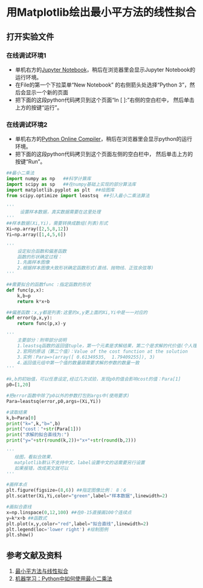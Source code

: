 # 用Matplotlib绘出最小平方法的线性拟合

## 打开实验文件

### 在线调试环境1

- 单机右方的[Jupyter Notebook](https://mybinder.org/v2/gh/ipython/ipython-in-depth/master?filepath=binder/Index.ipynb)，稍后在浏览器里会显示Jupyter Notebook的运行环境。
- 在File的第一个下拉菜单“New Notebook” 的右侧箭头处选择“Python 3”，然后会显示一个新的页面
- 把下面的这段python代码拷贝到这个页面“In [ ]:”右侧的空白栏中， 然后单击上方的按键“运行”。

### 在线调试环境2

- 单机右方的[Python Online Compiler](https://trinket.io/python3/a5bd54189b)，稍后在浏览器里会显示python的运行环境。
- 把下面的这段python代码拷贝到这个页面左侧的空白栏中， 然后单击上方的按键“Run”。

```python
##最小二乘法
import numpy as np   ##科学计算库 
import scipy as sp   ##在numpy基础上实现的部分算法库
import matplotlib.pyplot as plt  ##绘图库
from scipy.optimize import leastsq  ##引入最小二乘法算法

'''
     设置样本数据，真实数据需要在这里处理
'''
##样本数据(Xi,Yi)，需要转换成数组(列表)形式
Xi=np.array([2,5,8,12])
Yi=np.array([1,4,5,6])

'''
    设定拟合函数和偏差函数
    函数的形状确定过程：
    1.先画样本图像
    2.根据样本图像大致形状确定函数形式(直线、抛物线、正弦余弦等)
'''

##需要拟合的函数func :指定函数的形状
def func(p,x):
    k,b=p
    return k*x+b

##偏差函数：x,y都是列表:这里的x,y更上面的Xi,Yi中是一一对应的
def error(p,x,y):
    return func(p,x)-y

'''
    主要部分：附带部分说明
    1.leastsq函数的返回值tuple，第一个元素是求解结果，第二个是求解的代价值(个人理解)
    2.官网的原话（第二个值）：Value of the cost function at the solution
    3.实例：Para=>(array([ 0.61349535,  1.79409255]), 3)
    4.返回值元组中第一个值的数量跟需要求解的参数的数量一致
'''

#k,b的初始值，可以任意设定,经过几次试验，发现p0的值会影响cost的值：Para[1]
p0=[1,20]

#把error函数中除了p0以外的参数打包到args中(使用要求)
Para=leastsq(error,p0,args=(Xi,Yi))

#读取结果
k,b=Para[0]
print("k=",k,"b=",b)
print("cost："+str(Para[1]))
print("求解的拟合直线为:")
print("y="+str(round(k,2))+"x+"+str(round(b,2)))

'''
   绘图，看拟合效果.
   matplotlib默认不支持中文，label设置中文的话需要另行设置
   如果报错，改成英文就可以
'''

#画样本点
plt.figure(figsize=(8,6)) ##指定图像比例： 8：6
plt.scatter(Xi,Yi,color="green",label="样本数据",linewidth=2) 

#画拟合直线
x=np.linspace(0,12,100) ##在0-15直接画100个连续点
y=k*x+b ##函数式
plt.plot(x,y,color="red",label="拟合直线",linewidth=2) 
plt.legend(loc='lower right') #绘制图例
plt.show()
```

## 参考文献及资料

1. [最小平方法与线性拟合](https://github.com/quanbinn/Learn-Mathematical-Olympiad-The-Interactive-Way/blob/master/chapters/%E7%BB%9F%E8%AE%A1/%E6%9C%80%E5%B0%8F%E5%B9%B3%E6%96%B9%E6%B3%95%E4%B8%8E%E7%BA%BF%E6%80%A7%E6%8B%9F%E5%90%88.md#12%E4%B8%8A%E4%B8%80%E6%AC%A1%E7%9A%84%E5%87%BD%E6%95%B0%E5%BC%8F%E5%8F%AF%E5%86%99%E4%B8%BAsmc237-m2--54mc--4c2---268m---32c--78-%E7%84%B6%E5%90%8E%E8%BF%99%E4%B8%80%E6%AD%A5%E6%B1%82smc%E7%9A%84%E6%9C%80%E5%B0%8F%E5%80%BC%E7%9A%84%E9%97%AE%E9%A2%98%E5%8F%AF%E7%AE%80%E5%8C%96%E4%B8%BA%E6%B1%82smc%E7%9B%B8%E5%AF%B9%E4%BA%8Em%E5%92%8Cc%E7%9A%84%E5%81%8F%E5%AF%BC%E6%95%B0%E4%B8%BA%E9%9B%B6%E7%9A%84%E9%97%AE%E9%A2%98%E4%BD%A0%E5%8F%AF%E4%BB%A5%E6%BC%94%E7%AE%97%E5%87%BA%E4%B8%A4%E4%B8%AA%E5%8C%85%E5%90%AB%E5%8F%98%E9%87%8Fm%E5%92%8Cc%E7%9A%84%E4%BA%8C%E5%85%83%E4%B8%80%E6%AC%A1%E6%96%B9%E7%A8%8B%E5%BC%8F%E5%A6%82%E4%B8%8B%E5%9B%BE%E6%89%80%E7%A4%BA)
2. [机器学习：Python中如何使用最小二乘法](https://www.cnblogs.com/lc1217/p/6514734.html)


